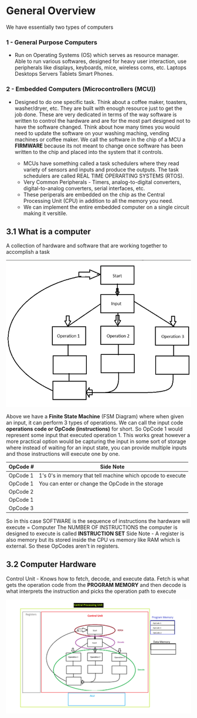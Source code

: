 # General Overview
We have essentially two types of computers

### 1 - General Purpose Computers
- Run on Operating Systems (OS) which serves as resource manager. Able to run various softwares, designed for heavy user interaction, use peripherals like displays, keyboards, mice, wireless coms, etc. Laptops Desktops Servers Tablets Smart Phones.

### 2 - Embedded Computers (Microcontrollers (MCU))
- Designed to do one specific task. Think about a coffee maker, toasters, washer/dryer, etc. They are built with enough resource just to get the job done. These are very dedicated in terms of the way software is written to control the hardware and are for the most part designed not to have the software changed. Think about how many times you would need to update the software on your washing maching, vending machines or coffee maker. We call the software in the chip of a MCU a **FIRMWARE** because its not meant to change once software has been written to the chip and placed into the system that it controls. 

    - MCUs have something called a task schedulers where they read variety of sensors and inputs and produce the outputs. The task schedulers are called REAL TIME OPERARTING SYSTEMS (RTOS).
    - Very Common Peripherals - Timers, analog-to-digital converters, digital-to-analog converters, serial interfaces, etc. 
    - These periperals are embedded on the chip as the Central Processing Unit (CPU) in addition to all the memory you need.
    - We can implement the entire embedded computer on a single circuit making it versitile.

## 3.1 What is a computer
A collection of hardware and software that are working together to accomplish a task

![alt text](image.png)

Above we have a **Finite State Machine** (FSM Diagram) where when given an input, it can perform 3 types of operations. We can call the input code **operations code or OpCode (instructions)** for short. So OpCode 1 would represent some input that executed operation 1. This works great however a more practical option would be capturing the input in some sort of storage where instead of waiting for an input state, you can provide multiple inputs and those instructions will execute one by one.

| OpCode # | Side Note |
| --- | --- |
| OpCode 1 | 1's 0's in memory that tell machine which opcode to execute|
| OpCode 1 | You can enter or change the OpCode in the storage |
| OpCode 2 | |
| OpCode 1 | |
| OpCode 3 | |

So in this case SOFTWARE is the sequence of instructions the hardware will execute = Computer
The NUMBER OF INSTRUCTIONS the computer is designed to execute is called **INSTRUCTION SET**
Side Note - A register is also memory but its stored inside the CPU vs memory like RAM which is external. So these OpCodes aren't in registers.

## 3.2 Computer Hardware
Control Unit - Knows how to fetch, decode, and execute data. Fetch is what gets the operation code from the **PROGRAM MEMORY** and then decode is what interprets the instruction and picks the operation path to execute 


![alt text](FSM.png)